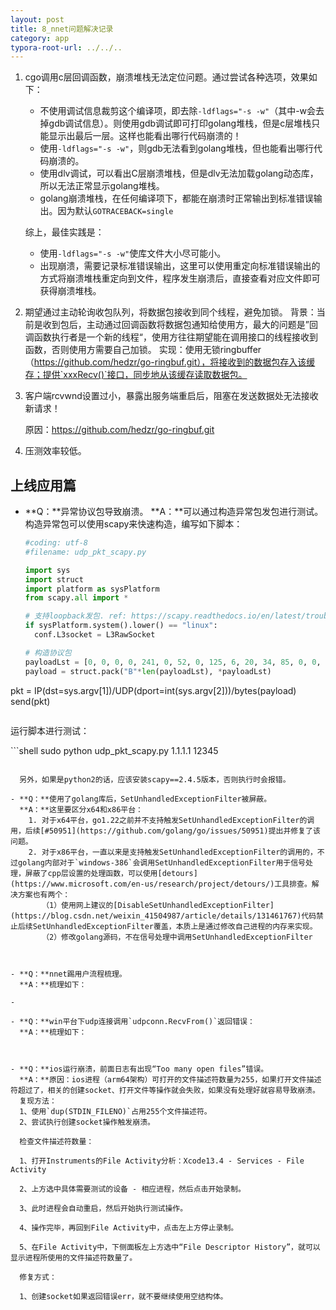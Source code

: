 ```yaml
---
layout: post
title: 8_nnet问题解决记录
category: app
typora-root-url: ../../..
---
```




1. cgo调用c层回调函数，崩溃堆栈无法定位问题。通过尝试各种选项，效果如下：

   * 不使用调试信息裁剪这个编译项，即去除`-ldflags="-s -w"`（其中-w会去掉gdb调试信息）。则使用gdb调试即可打印golang堆栈，但是c层堆栈只能显示出最后一层。这样也能看出哪行代码崩溃的！
   * 使用`-ldflags="-s -w"`，则gdb无法看到golang堆栈，但也能看出哪行代码崩溃的。
   * 使用dlv调试，可以看出C层崩溃堆栈，但是dlv无法加载golang动态库，所以无法正常显示golang堆栈。
   * golang崩溃堆栈，在任何编译项下，都能在崩溃时正常输出到标准错误输出。因为默认`GOTRACEBACK=single`

   综上，最佳实践是：

   * 使用`-ldflags="-s -w"`使库文件大小尽可能小。
   * 出现崩溃，需要记录标准错误输出，这里可以使用重定向标准错误输出的方式将崩溃堆栈重定向到文件，程序发生崩溃后，直接查看对应文件即可获得崩溃堆栈。

2. 期望通过主动轮询收包队列，将数据包接收到同个线程，避免加锁。
   背景：当前是收到包后，主动通过回调函数将数据包通知给使用方，最大的问题是”回调函数执行者是一个新的线程“，使用方往往期望能在调用接口的线程接收到函数，否则使用方需要自己加锁。
   实现：使用无锁ringbuffer（https://github.com/hedzr/go-ringbuf.git），将接收到的数据包存入该缓存；提供`xxxRecv()`接口，同步地从该缓存读取数据包。

3. 客户端rcvwnd设置过小，暴露出服务端重启后，阻塞在发送数据处无法接收新请求！

   原因：https://github.com/hedzr/go-ringbuf.git

4. 压测效率较低。



## 上线应用篇

- **Q：**异常协议包导致崩溃。
  **A：**可以通过构造异常包发包进行测试。构造异常包可以使用scapy来快速构造，编写如下脚本：

  ```python
  #coding: utf-8
  #filename: udp_pkt_scapy.py
  
  import sys
  import struct
  import platform as sysPlatform
  from scapy.all import *
  
  # 支持loopback发包. ref: https://scapy.readthedocs.io/en/latest/troubleshooting.html#my-tcp-connections-are-reset-by-scapy-or-by-my-kernel
  if sysPlatform.system().lower() == "linux":
  	conf.L3socket = L3RawSocket
  
  # 构造协议包
  payloadLst = [0, 0, 0, 0, 241, 0, 52, 0, 125, 6, 20, 34, 85, 0, 0, 4, 6, 0, 0, 0, 0, 0, 0, 0, 0, 0, 0, 0, 6, 0, 0, 0, 0, 0, 0, 0, 0, 0, 0, 0, 0, 0, 0, 0, 0, 0, 0, 0, 0, 0, 0, 0, 104, 101, 108, 108, 111, 0]
  payload = struct.pack("B"*len(payloadLst), *payloadLst)
pkt = IP(dst=sys.argv[1])/UDP(dport=int(sys.argv[2]))/bytes(payload)
  send(pkt)
  ```
```
  
  运行脚本进行测试：
  
​```shell
  sudo python udp_pkt_scapy.py 1.1.1.1 12345
```

  另外，如果是python2的话，应该安装scapy==2.4.5版本，否则执行时会报错。

- **Q：**使用了golang库后，SetUnhandledExceptionFilter被屏蔽。
  **A：**这里要区分x64和x86平台：
  	1. 对于x64平台，go1.22之前并不支持触发SetUnhandledExceptionFilter的调用，后续[#50951](https://github.com/golang/go/issues/50951)提出并修复了该问题。
   	2. 对于x86平台，一直以来是支持触发SetUnhandledExceptionFilter的调用的，不过golang内部对于`windows-386`会调用SetUnhandledExceptionFilter用于信号处理，屏蔽了cpp层设置的处理函数，可以使用[detours](https://www.microsoft.com/en-us/research/project/detours/)工具排查。解决方案也有两个：
       （1）使用网上建议的[DisableSetUnhandledExceptionFilter](https://blog.csdn.net/weixin_41504987/article/details/131461767)代码禁止后续SetUnhandledExceptionFilter覆盖，本质上是通过修改自己进程的内存来实现。
       （2）修改golang源码，不在信号处理中调用SetUnhandledExceptionFilter



- **Q：**nnet踢用户流程梳理。
  **A：**梳理如下：
  
- 

- **Q：**win平台下udp连接调用`udpconn.RecvFrom()`返回错误：
  **A：**梳理如下：



- **Q：**ios运行崩溃，前面日志有出现“Too many open files”错误。
  **A：**原因：ios进程（arm64架构）可打开的文件描述符数量为255，如果打开文件描述符超过了，相关的创建socket、打开文件等操作就会失败，如果没有处理好就容易导致崩溃。
  复现方法：
  1、使用`dup(STDIN_FILENO)`占用255个文件描述符。
  2、尝试执行创建socket操作触发崩溃。

  检查文件描述符数量：

  1、打开Instruments的File Activity分析：Xcode13.4 - Services - File Activity

  2、上方选中具体需要测试的设备 - 相应进程，然后点击开始录制。

  3、此时进程会自动重启，然后开始执行测试操作。

  4、操作完毕，再回到File Activity中，点击左上方停止录制。

  5、在File Activity中，下侧面板左上方选中“File Descriptor History”，就可以显示进程所使用的文件描述符数量了。

  修复方式：

  1、创建socket如果返回错误err，就不要继续使用空结构体。

  